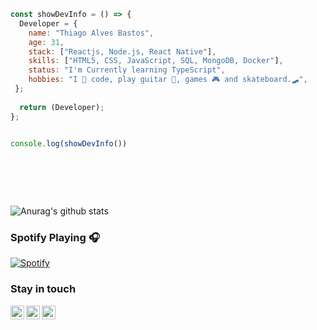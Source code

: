 ```javascript 
const showDevInfo = () => {  
  Developer = {  
    name: "Thiago Alves Bastos",
    age: 31,  
    stack: ["Reactjs, Node.js, React Native"],
    skills: ["HTML5, CSS, JavaScript, SQL, MongoDB, Docker"],
    status: "I'm Currently learning TypeScript",    
    hobbies: "I 💜 code, play guitar 🎸, games 🎮 and skateboard.🛹", 
 };
      
  return (Developer);       
};     


console.log(showDevInfo())
    
      
 ```     
                
 <br />                              
 <br />                      
                    
         
![Anurag's github stats](https://github-readme-stats.vercel.app/api?username=the-one-who-knoccks&show_icons=true&theme=dark)
  

### Spotify Playing 🎧
[![Spotify](https://now-playing-spotify.vercel.app/api/spotify)](https://open.spotify.com/user/thiagoalves.informatica)

        
         
### Stay in touch     
  
[<img align="left" alt="the-one-who-knoccks | Twitter" width="22px" src="https://cdn.jsdelivr.net/npm/simple-icons@v3/icons/twitter.svg" />][twitter]
[<img align="left" alt="the.one.who.knoccks | LinkedIn" width="22px" src="https://cdn.jsdelivr.net/npm/simple-icons@v3/icons/linkedin.svg" />][linkedin]
[<img align="left" alt="the-one-who-knoccks | Instagram" width="22px" src="https://cdn.jsdelivr.net/npm/simple-icons@v3/icons/instagram.svg" />][instagram]
 
 
[twitter]: https://twitter.com/the-one-who-knoccks 
[instagram]: https://instagram.com/the.one.who.knoccks
[linkedin]: https://linkedin.com/in/thiagoalves89
 
 

